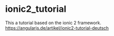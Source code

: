 # ionic2_tutorial
This a tutorial based on the ionic 2 framework. https://angularjs.de/artikel/ionic2-tutorial-deutsch

